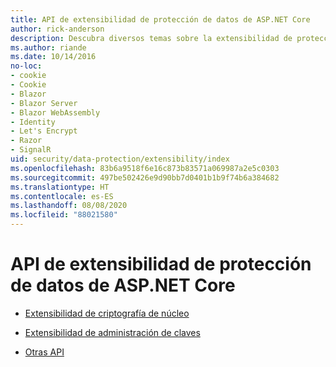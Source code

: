 ```yaml
---
title: API de extensibilidad de protección de datos de ASP.NET Core
author: rick-anderson
description: Descubra diversos temas sobre la extensibilidad de protección de datos de ASP.NET Core.
ms.author: riande
ms.date: 10/14/2016
no-loc:
- cookie
- Cookie
- Blazor
- Blazor Server
- Blazor WebAssembly
- Identity
- Let's Encrypt
- Razor
- SignalR
uid: security/data-protection/extensibility/index
ms.openlocfilehash: 83b6a9518f6e16c873b83571a069987a2e5c0303
ms.sourcegitcommit: 497be502426e9d90bb7d0401b1b9f74b6a384682
ms.translationtype: HT
ms.contentlocale: es-ES
ms.lasthandoff: 08/08/2020
ms.locfileid: "88021580"
---
```

# <a name="aspnet-core-data-protection-extensibility-apis"></a>API de extensibilidad de protección de datos de ASP.NET Core

* [Extensibilidad de criptografía de núcleo](xref:security/data-protection/extensibility/core-crypto)

* [Extensibilidad de administración de claves](xref:security/data-protection/extensibility/key-management)

* [Otras API](xref:security/data-protection/extensibility/misc-apis)
